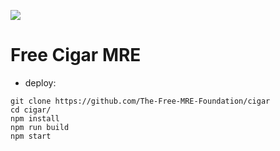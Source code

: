 ![](https://avatars.githubusercontent.com/u/108149048?s=400&u=fabc0cb4719e28dfba35e7fb0e4ffa0c47011917&v=4)
# Free Cigar MRE
- deploy:
```
git clone https://github.com/The-Free-MRE-Foundation/cigar
cd cigar/
npm install
npm run build
npm start
```